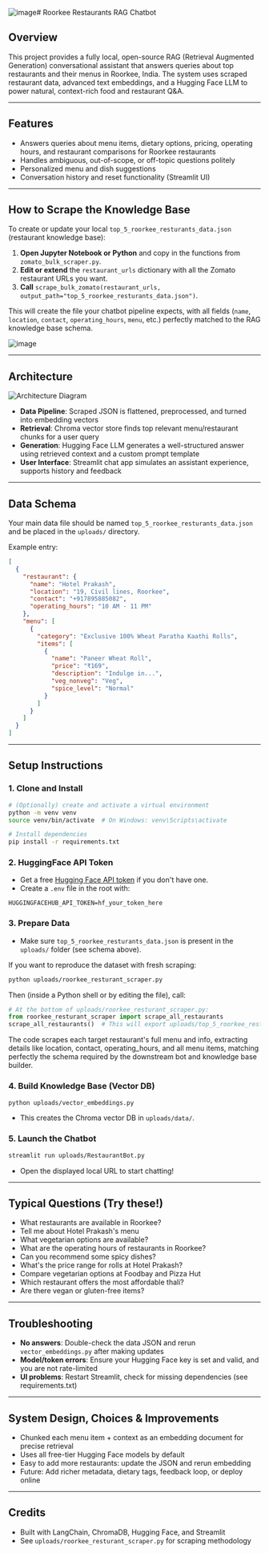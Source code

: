 ![image](https://github.com/user-attachments/assets/d7393d8c-b05e-402b-a0b6-c99f702fcb23)# Roorkee Restaurants RAG Chatbot

## Overview
This project provides a fully local, open-source RAG (Retrieval Augmented Generation) conversational assistant that answers queries about top restaurants and their menus in Roorkee, India. The system uses scraped restaurant data, advanced text embeddings, and a Hugging Face LLM to power natural, context-rich food and restaurant Q&A.

---

## Features
- Answers queries about menu items, dietary options, pricing, operating hours, and restaurant comparisons for Roorkee restaurants
- Handles ambiguous, out-of-scope, or off-topic questions politely
- Personalized menu and dish suggestions
- Conversation history and reset functionality (Streamlit UI)

---
## How to Scrape the Knowledge Base

To create or update your local `top_5_roorkee_resturants_data.json` (restaurant knowledge base):

1. **Open Jupyter Notebook or Python** and copy in the functions from `zomato_bulk_scraper.py`.
2. **Edit or extend** the `restaurant_urls` dictionary with all the Zomato restaurant URLs you want.
3. **Call** `scrape_bulk_zomato(restaurant_urls, output_path="top_5_roorkee_resturants_data.json")`.

This will create the file your chatbot pipeline expects, with all fields (`name`, `location`, `contact`, `operating_hours`, `menu`, etc.) perfectly matched to the RAG knowledge base schema.

![image](https://github.com/user-attachments/assets/5a933e7b-18de-4121-8b97-62c475cf7617) 


---

## Architecture

![Architecture Diagram](uploads/Bot_Architecture.png)

- **Data Pipeline**: Scraped JSON is flattened, preprocessed, and turned into embedding vectors
- **Retrieval**: Chroma vector store finds top relevant menu/restaurant chunks for a user query
- **Generation**: Hugging Face LLM generates a well-structured answer using retrieved context and a custom prompt template
- **User Interface**: Streamlit chat app simulates an assistant experience, supports history and feedback

---

## Data Schema
Your main data file should be named `top_5_roorkee_resturants_data.json` and be placed in the `uploads/` directory.

Example entry:
```json
[
  {
    "restaurant": {
      "name": "Hotel Prakash",
      "location": "19, Civil lines, Roorkee",
      "contact": "+917895885082",
      "operating_hours": "10 AM - 11 PM"
    },
    "menu": [
      {
        "category": "Exclusive 100% Wheat Paratha Kaathi Rolls",
        "items": [
          {
            "name": "Paneer Wheat Roll",
            "price": "₹169",
            "description": "Indulge in...",
            "veg_nonveg": "Veg",
            "spice_level": "Normal"
          }
        ]
      }
    ]
  }
]
```

---

## Setup Instructions

### 1. Clone and Install
```bash
# (Optionally) create and activate a virtual environment
python -m venv venv
source venv/bin/activate  # On Windows: venv\Scripts\activate

# Install dependencies
pip install -r requirements.txt
```

### 2. HuggingFace API Token
- Get a free [Hugging Face API token](https://huggingface.co/settings/tokens) if you don't have one.
- Create a `.env` file in the root with:
```
HUGGINGFACEHUB_API_TOKEN=hf_your_token_here
```

### 3. Prepare Data
- Make sure `top_5_roorkee_resturants_data.json` is present in the `uploads/` folder (see schema above).

If you want to reproduce the dataset with fresh scraping:

```bash
python uploads/roorkee_resturant_scraper.py
```
Then (inside a Python shell or by editing the file), call:

```python
# At the bottom of uploads/roorkee_resturant_scraper.py:
from roorkee_resturant_scraper import scrape_all_restaurants
scrape_all_restaurants()  # This will export uploads/top_5_roorkee_resturants_data.json
```

The code scrapes each target restaurant's full menu and info, extracting details like location, contact, operating_hours, and all menu items, matching perfectly the schema required by the downstream bot and knowledge base builder.

### 4. Build Knowledge Base (Vector DB)
```bash
python uploads/vector_embeddings.py
```

- This creates the Chroma vector DB in `uploads/data/`.

### 5. Launch the Chatbot
```bash
streamlit run uploads/RestaurantBot.py
```
- Open the displayed local URL to start chatting!

---

## Typical Questions (Try these!)
- What restaurants are available in Roorkee?
- Tell me about Hotel Prakash's menu
- What vegetarian options are available?
- What are the operating hours of restaurants in Roorkee?
- Can you recommend some spicy dishes?
- What's the price range for rolls at Hotel Prakash?
- Compare vegetarian options at Foodbay and Pizza Hut
- Which restaurant offers the most affordable thali?
- Are there vegan or gluten-free items?

---

## Troubleshooting
- **No answers**: Double-check the data JSON and rerun `vector_embeddings.py` after making updates
- **Model/token errors**: Ensure your Hugging Face key is set and valid, and you are not rate-limited
- **UI problems**: Restart Streamlit, check for missing dependencies (see requirements.txt)

---

## System Design, Choices & Improvements
- Chunked each menu item + context as an embedding document for precise retrieval
- Uses all free-tier Hugging Face models by default
- Easy to add more restaurants: update the JSON and rerun embedding
- Future: Add richer metadata, dietary tags, feedback loop, or deploy online

---

## Credits
- Built with LangChain, ChromaDB, Hugging Face, and Streamlit
- See `uploads/roorkee_resturant_scraper.py` for scraping methodology
